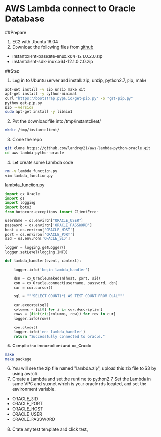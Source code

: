 # AWS Lambda connect to Oracle Database
##Prepare
1. EC2 with Ubuntu 16.04
2. Download the following files from [github](http://www.oracle.com/technetwork/topics/linuxx86-64soft-092277.html)
* instantclient-basiclite-linux.x64-12.1.0.2.0.zip
* instantclient-sdk-linux.x64-12.1.0.2.0.zip

##Step
1. Log in to Ubuntu server and install: zip, unzip, python2.7, pip, make
```bash
apt-get install -y zip unzip make git
apt-get install -y python-minimal
curl "https://bootstrap.pypa.io/get-pip.py" -o "get-pip.py"
python get-pip.py
pip --version
sudo apt-get install -y libaio1
```
2. Put the download file into /tmp/instantclient/
```bash
mkdir /tmp/instantclient/
```
3. Clone the repo
```bash
git clone https://github.com/landrey21/aws-lambda-python-oracle.git
cd aws-lambda-python-oracle
```
4. Let create some Lambda code
```bash
rm -y lambda_function.py
vim lambda_function.py
```
lambda_function.py
```python
import cx_Oracle
import os
import logging
import boto3
from botocore.exceptions import ClientError

username = os.environ["ORACLE_USER"]
password = os.environ['ORACLE_PASSWORD']
host = os.environ['ORACLE_HOST']
port = os.environ['ORACLE_PORT']
sid = os.environ['ORACLE_SID']

logger = logging.getLogger()
logger.setLevel(logging.INFO)

def lambda_handler(event, context):

    logger.info('begin lambda_handler')

    dsn = cx_Oracle.makedsn(host, port, sid)
    con = cx_Oracle.connect(username, password, dsn)
    cur = con.cursor()

    sql = """SELECT COUNT(*) AS TEST_COUNT FROM DUAL"""

    cur.execute(sql)
    columns = [i[0] for i in cur.description]
    rows = [dict(zip(columns, row)) for row in cur]
    logger.info(rows)

    con.close()
    logger.info('end lambda_handler')
    return "Successfully connected to oracle."
```
5. Compile the instantclient and cx_Oracle
```bash
make
make package
```
6. You will see the zip file named "lambda.zip", upload this zip file to S3 by using awscli
7. Create a Lambda and set the runtime to python2.7, Set the Lambda in same VPC and subnet which is your oracle rds located, and set the environment variable.
* ORACLE_SID
* ORACLE_PORT
* ORACLE_HOST
* ORACLE_USER
* ORACLE_PASSWORD
8. Crate any test template and click test。